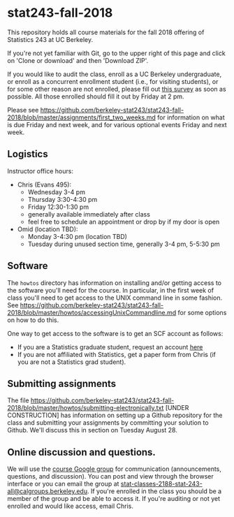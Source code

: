 # stat243-fall-2018
This repository holds all course materials for the fall 2018 offering of Statistics 243 at UC Berkeley.

If you're not yet familiar with Git, go to the upper right of this page and click on 'Clone or download' and then 'Download ZIP'.

If you would like to audit the class, enroll as a UC Berkeley undergraduate, or enroll as a concurrent enrollment student (i.e., for visiting students), or for some other reason are not enrolled, please fill out [this survey](https://goo.gl/forms/Bj2jEotkuEaqVpC23) as soon as possible. All those enrolled should fill it out by Friday at 2 pm.

Please see https://github.com/berkeley-stat243/stat243-fall-2018/blob/master/assignments/first_two_weeks.md for information on what is due Friday and next week, and for various optional events Friday and next week.

## Logistics

Instructor office hours:

  - Chris (Evans 495):
     - Wednesday 3-4 pm
     - Thursday 3:30-4:30 pm
     - Friday 12:30-1:30 pm
     - generally available immediately after class
     - feel free to schedule an appointment or drop by if my door is open
   - Omid (location TBD):
     - Monday 3-4:30 pm (location TBD)
     - Tuesday during unused section time, generally 3-4 pm, 5-5:30 pm

## Software

The `howtos` directory has information on installing and/or getting access to the software you'll need for the course. In particular, in the first week of class you'll need to get access to the UNIX command line in some fashion. See https://github.com/berkeley-stat243/stat243-fall-2018/blob/master/howtos/accessingUnixCommandline.md for some options on how to do this. 

One way to get access to the software is to get an SCF account as follows:

  - If you are a Statistics graduate student, request an account [here](http://statistics.berkeley.edu/computing/accounts)
  - If you are not affiliated with Statistics, get a paper form from Chris (if you are not a Statistics grad student).

## Submitting assignments

The file https://github.com/berkeley-stat243/stat243-fall-2018/blob/master/howtos/submitting-electronically.txt [UNDER CONSTRUCTION] has information on setting up a Github repository for the class and submitting your assignments by committing your solution to Github. We'll discuss this in section on Tuesday August 28.

## Online discussion and questions.

We will use the [course Google group](https://groups.google.com/a/calgroups.berkeley.edu/d/forum/stat-classes-2188-stat-243-all) for communication (announcements, questions, and discussion). You can post and view through the browser interface or you can email the group at stat-classes-2188-stat-243-all@calgroups.berkeley.edu. If you're enrolled in the class you should be a member of the group and be able to access it. If you're auditing or not yet enrolled and would like access, email Chris.
